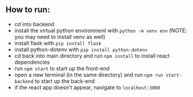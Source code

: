 ## How to run:
- cd into backend
- install the virtual python environment with `python -m venv env` (NOTE: you may need to install venv as well)
- install flask with `pip install flask`
- install python-dotenv with `pip install python-dotenv`
- cd back into main directory and run `npm install` to install react dependencies
- run `npm start` to start up the front-end
- open a new terminal (in the same directory) and run `npm run start-backend` to start up the back-end
- if the react app doesn't appear, navigate to `localhost:3000`
